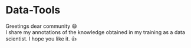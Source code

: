 # Data-Tools

Greetings dear community :smile:<br>
I share my annotations of the knowledge obtained in my training as a data scientist. I hope you like it. :+1: 

